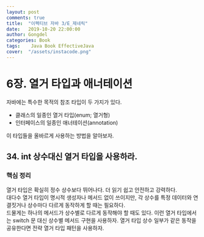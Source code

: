 ```yaml
---
layout: post
comments: true
title:  "이펙티브 자바 3/E_제네릭"
date:   2019-10-20 22:00:00
author: Gongdel
categories: Book
tags:	 Java Book EffectiveJava
cover:  "/assets/instacode.png"
---
```

# 6장. 열거 타입과 애너테이션
자바에는 특수한 목적의 참조 타입이 두 가지가 있다.
+ 클래스의 일종인 열거 타입(enum; 열거형)
+ 인터페이스의 일종인 애너테이션(annotation)

이 타입들을 올바르게 사용하는 방법을 알아보자.

## 34. int 상수대신 열거 타입을 사용하라.
### 핵심 정리
열거 타입은 확실히 정수 상수보다 뛰어나다. 더 읽기 쉽고 안전하고 강력하다.  
대다수 열거 타입이 명시적 생성자나 메서드 없이 쓰이지만, 각 상수를 특정 데이터와 연결짓거나 상수마다 다르게 동작하게 할 때는 필요하다.  
드물게는 하나의 메서드가 상수별로 다르게 동작해야 할 때도 있다. 이런 열거 타입에서는 switch 문 대신 상수별 메서드 구현을 사용하자. 열거 타입 상수 일부가 같은 동작을 공유한다면 전략 열거 타입 패턴을 사용하자.
